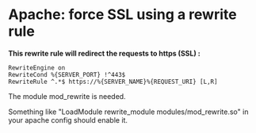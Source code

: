 # Apache: force SSL using a rewrite rule

**This rewrite rule will redirect the requests to https (SSL) :**

```
RewriteEngine on
RewriteCond %{SERVER_PORT} !^443$
RewriteRule ^.*$ https://%{SERVER_NAME}%{REQUEST_URI} [L,R]
```

The module mod_rewrite is needed.

Something like "LoadModule rewrite_module modules/mod_rewrite.so" in your apache config should enable it.
